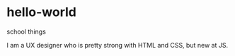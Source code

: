 # hello-world
school things

I am a UX designer who is pretty strong with HTML and CSS, but new at JS.
